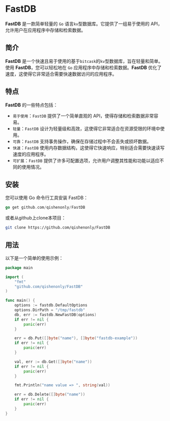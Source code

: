 # FastDB

**FastDB** 是一款简单轻量的 `Go` 语言`kv`型数据库。它提供了一组易于使用的 API，允许用户在应用程序中存储和检索数据。

## 简介

**FastDB** 是一个快速且易于使用的基于`bitcask`的`kv`型数据库，旨在轻量和简单。使用 **FastDB**，您可以轻松地在 `Go` 应用程序中存储和检索数据。**FastDB** 优化了速度，这使得它非常适合需要快速数据访问的应用程序。

## 特点

**FastDB** 的一些特点包括：

- `易于使用`：`FastDB` 提供了一个简单直观的 API，使得存储和检索数据非常容易。
- `轻量`：`FastDB` 设计为轻量级和高效，这使得它非常适合在资源受限的环境中使用。
- `可靠`：`FastDB` 支持事务操作，确保在存储过程中不会丢失或损坏数据。
- `快速`：`FastDB` 使用内存数据结构，这使得它快速响应，特别适合需要快速读写速度的应用程序。
- `可扩展`：`FastDB` 提供了许多可配置选项，允许用户调整其性能和功能以适应不同的使用情况。

## 安装

您可以使用 Go 命令行工具安装 FastDB：

```go
go get github.com/qishenonly/FastDB
```

或者从github上clone本项目：

```bash
git clone https://github.com/qishenonly/FastDB
```

## 用法

以下是一个简单的使用示例：

```go
package main

import (
	"fmt"
	"github.com/qishenonly/FastDB"
)

func main() {
	options := fastdb.DefaultOptions
	options.DirPath = "/tmp/fastdb"
	db, err := fastdb.NewFastDB(options)
	if err != nil {
		panic(err)
	}

	err = db.Put([]byte("name"), []byte("fastdb-example"))
	if err != nil {
		panic(err)
	}

	val, err := db.Get([]byte("name"))
	if err != nil {
		panic(err)
	}

	fmt.Println("name value => ", string(val))

	err = db.Delete([]byte("name"))
	if err != nil {
		panic(err)
	}
}
```


